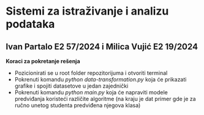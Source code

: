 # Sistemi za istraživanje i analizu podataka

## Ivan Partalo E2 57/2024 i Milica Vujić E2 19/2024

**Koraci za pokretanje rešenja**

- Pozicionirati se u root folder repozitorijuma i otvoriti terminal
- Pokrenuti komandu *python data-transformation.py* koja će prikazati grafike i spojiti datasetove u jedan zajednički
- Pokrenuti komandu *python main.py* koja će napraviti modele predviđanja koristeći različite algoritme (na kraju je dat primer gde je za ručno unetog studenta predviđena njegova klasa)